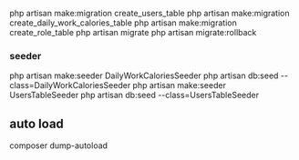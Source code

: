 php artisan make:migration create_users_table
php artisan make:migration create_daily_work_calories_table
php artisan make:migration create_role_table
php artisan migrate
php artisan migrate:rollback

### seeder
php artisan make:seeder DailyWorkCaloriesSeeder
php artisan db:seed --class=DailyWorkCaloriesSeeder
php artisan make:seeder UsersTableSeeder
php artisan db:seed --class=UsersTableSeeder


## auto load 
composer dump-autoload
